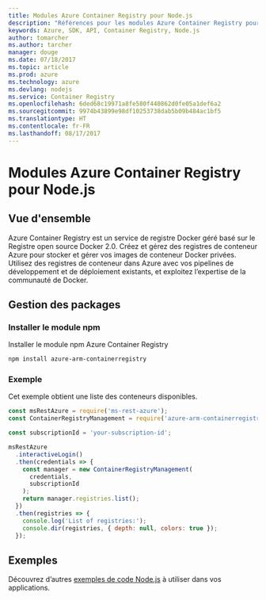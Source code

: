 ```yaml
---
title: Modules Azure Container Registry pour Node.js
description: "Références pour les modules Azure Container Registry pour Node.js"
keywords: Azure, SDK, API, Container Registry, Node.js
author: tomarcher
ms.author: tarcher
manager: douge
ms.date: 07/18/2017
ms.topic: article
ms.prod: azure
ms.technology: azure
ms.devlang: nodejs
ms.service: Container Registry
ms.openlocfilehash: 6ded68c19971a8fe580f440862d0fe05a1def6a2
ms.sourcegitcommit: 9974b43899e98df10253738dab5b09b484ac1bf5
ms.translationtype: HT
ms.contentlocale: fr-FR
ms.lasthandoff: 08/17/2017
---
```

# <a name="azure-container-registry-modules-for-nodejs"></a>Modules Azure Container Registry pour Node.js

## <a name="overview"></a>Vue d'ensemble

Azure Container Registry est un service de registre Docker géré basé sur le Registre open source Docker 2.0. Créez et gérez des registres de conteneur Azure pour stocker et gérer vos images de conteneur Docker privées. Utilisez des registres de conteneur dans Azure avec vos pipelines de développement et de déploiement existants, et exploitez l’expertise de la communauté de Docker.

## <a name="management-package"></a>Gestion des packages

### <a name="install-the-npm-module"></a>Installer le module npm

Installer le module npm Azure Container Registry

```bash
npm install azure-arm-containerregistry
```

### <a name="example"></a>Exemple

Cet exemple obtient une liste des conteneurs disponibles.

```javascript
const msRestAzure = require('ms-rest-azure');
const ContainerRegistryManagement = require('azure-arm-containerregistry');

const subscriptionId = 'your-subscription-id';

msRestAzure
  .interactiveLogin()
  .then(credentials => {
    const manager = new ContainerRegistryManagement(
      credentials,
      subscriptionId
    );
    return manager.registries.list();
  })
  .then(registries => {
    console.log('List of registries:');
    console.dir(registries, { depth: null, colors: true });
  });
```

## <a name="samples"></a>Exemples

Découvrez d’autres [exemples de code Node.js](https://azure.microsoft.com/resources/samples/?platform=nodejs) à utiliser dans vos applications.
